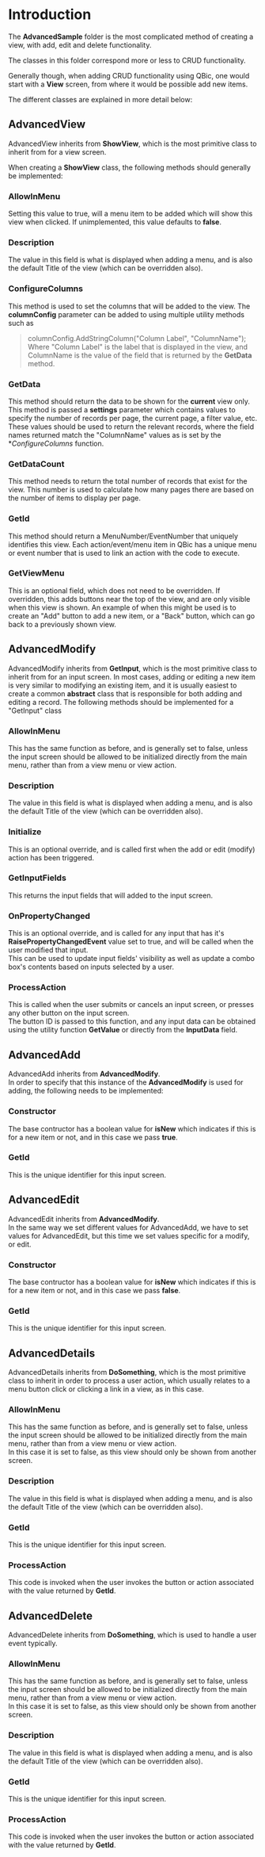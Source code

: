 # Introduction
The **AdvancedSample** folder is the most complicated method of creating a view, with add, edit and delete functionality.

The classes in this folder correspond more or less to CRUD functionality.

Generally though, when adding CRUD functionality using QBic, one would start with a **View** screen, from where it would be possible add new items.

The different classes are explained in more detail below:

## AdvancedView
AdvancedView inherits from **ShowView**, which is the most primitive class to inherit from for a view screen.

When creating a **ShowView** class, the following methods should generally be implemented:

### AllowInMenu
Setting this value to true, will a menu item to be added which will show this view when clicked. If unimplemented, this value defaults to **false**.

### Description
The value in this field is what is displayed when adding a menu, and is also the default Title of the view (which can be overridden also).

### ConfigureColumns
This method is used to set the columns that will be added to the view.
The **columnConfig** parameter can be added to using multiple utility methods such as 
 > columnConfig.AddStringColumn("Column Label", "ColumnName");
 Where "Column Label" is the label that is displayed in the view, and ColumnName is the value of the field that is returned by the **GetData** method.

### GetData
This method should return the data to be shown for the **current** view only.
This method is passed a **settings** parameter which contains values to specify the number of records per page, the current page, a filter value, etc.
These values should be used to return the relevant records, where the field names returned match the "ColumnName" values as is set by the **ConfigureColumns* function.

### GetDataCount
This method needs to return the total number of records that exist for the view. 
This number is used to calculate how many pages there are based on the number of items to display per page.

### GetId
This method should return a MenuNumber/EventNumber that uniquely identifies this view.
Each action/event/menu item in QBic has a unique menu or event number that is used to link an action with the code to execute.

### GetViewMenu
This is an optional field, which does not need to be overridden.
If overridden, this adds buttons near the top of the view, and are only visible when this view is shown.
An example of when this might be used is to create an "Add" button to add a new item, or a "Back" button, which can go back to a previously shown view.

## AdvancedModify
AdvancedModify inherits from **GetInput**, which is the most primitive class to inherit from for an input screen.
In most cases, adding or editing a new item is very similar to modifying an existing item, and it is usually easiest to create a common **abstract** class that is responsible for both adding and editing a record.
The following methods should be implemented for a "GetInput" class

### AllowInMenu
This has the same function as before, and is generally set to false, unless the input screen should be allowed to be initialized directly from the main menu, rather than from a view menu or view action.

### Description
The value in this field is what is displayed when adding a menu, and is also the default Title of the view (which can be overridden also).

### Initialize
This is an optional override, and is called first when the add or edit (modify) action has been triggered.

### GetInputFields
This returns the input fields that will added to the input screen.

### OnPropertyChanged
This is an optional override, and is called for any input that has it's **RaisePropertyChangedEvent** value set to true, and will be called when the user modified that input.  
This can be used to update input fields' visibility as well as update a combo box's contents based on inputs selected by a user.

### ProcessAction
This is called when the user submits or cancels an input screen, or presses any other button on the input screen.  
The button ID is passed to this function, and any input data can be obtained using the utility function **GetValue** or directly from the **InputData** field.

## AdvancedAdd
AdvancedAdd inherits from **AdvancedModify**.  
In order to specify that this instance of the **AdvancedModify** is used for adding, the following needs to be implemented:

### Constructor
The base contructor has a boolean value for **isNew** which indicates if this is for a new item or not, and in this case we pass **true**.

### GetId
This is the unique identifier for this input screen.

## AdvancedEdit
AdvancedEdit inherits from **AdvancedModify**.  
In the same way we set different values for AdvancedAdd, we have to set values for AdvancedEdit, but this time we set values specific for a modify, or edit.

### Constructor
The base contructor has a boolean value for **isNew** which indicates if this is for a new item or not, and in this case we pass **false**.

### GetId
This is the unique identifier for this input screen.

## AdvancedDetails
AdvancedDetails inherits from **DoSomething**, which is the most primitive class to inherit in order to process a user action, which usually relates to a menu button click or clicking a link in a view, as in this case.  

### AllowInMenu
This has the same function as before, and is generally set to false, unless the input screen should be allowed to be initialized directly from the main menu, rather than from a view menu or view action.  
In this case it is set to false, as this view should only be shown from another screen.  

### Description
The value in this field is what is displayed when adding a menu, and is also the default Title of the view (which can be overridden also).

### GetId
This is the unique identifier for this input screen.

### ProcessAction
This code is invoked when the user invokes the button or action associated with the value returned by **GetId**.

## AdvancedDelete
AdvancedDelete inherits from **DoSomething**, which is used to handle a user event typically.

### AllowInMenu
This has the same function as before, and is generally set to false, unless the input screen should be allowed to be initialized directly from the main menu, rather than from a view menu or view action.  
In this case it is set to false, as this view should only be shown from another screen.  

### Description
The value in this field is what is displayed when adding a menu, and is also the default Title of the view (which can be overridden also).

### GetId
This is the unique identifier for this input screen.

### ProcessAction
This code is invoked when the user invokes the button or action associated with the value returned by **GetId**.
